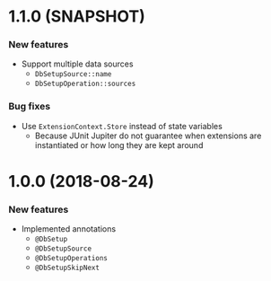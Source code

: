 # 1.1.0 (SNAPSHOT)
### New features
* Support multiple data sources
    * `DbSetupSource::name`
    * `DbSetupOperation::sources`
    
### Bug fixes
* Use `ExtensionContext.Store` instead of state variables
    * Because JUnit Jupiter do not guarantee when extensions are instantiated or how long they are kept around 

# 1.0.0 (2018-08-24)
### New features
* Implemented annotations
    * `@DbSetup`
    * `@DbSetupSource`
    * `@DbSetupOperations`
    * `@DbSetupSkipNext`